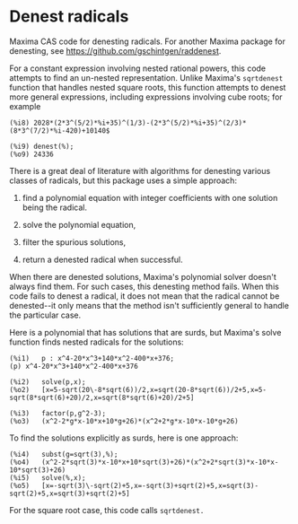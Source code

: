 # Denest radicals
 Maxima CAS code for denesting radicals. For another Maxima package for denesting, see https://github.com/gschintgen/raddenest.
 
 For a constant expression involving nested rational powers, this code attempts to find an un-nested representation. Unlike Maxima's `sqrtdenest` function that handles nested square roots, this function attempts to denest more general expressions, including expressions involving cube roots; for example
 ~~~
(%i8) 2028*(2*3^(5/2)*%i+35)^(1/3)-(2*3^(5/2)*%i+35)^(2/3)*(8*3^(7/2)*%i-420)+10140$

(%i9) denest(%);
(%o9) 24336
 ~~~
 
There is a great deal of literature with algorithms for denesting various classes of radicals, but this package uses a simple approach:

1. find a polynomial equation with integer coefficients with one solution being the radical.  

2. solve the polynomial equation, 

3. filter the spurious solutions, 

4. return a denested radical when successful. 

When there are denested solutions, Maxima's polynomial solver doesn't always find them. For such cases, this denesting method fails. When this code fails to denest a radical, it does not mean that the radical cannot be denested--it only means that the method isn't sufficiently general to handle the particular case.

Here is a polynomial that has solutions that are surds, but Maxima's solve function
finds nested radicals for the solutions:

~~~
(%i1)	p : x^4-20*x^3+140*x^2-400*x+376;
(p)	x^4-20*x^3+140*x^2-400*x+376

(%i2)	solve(p,x);
(%o2)	[x=5-sqrt(20\-8*sqrt(6))/2,x=sqrt(20-8*sqrt(6))/2+5,x=5-sqrt(8*sqrt(6)+20)/2,x=sqrt(8*sqrt(6)+20)/2+5]

(%i3)	factor(p,g^2-3);
(%o3)	(x^2-2*g*x-10*x+10*g+26)*(x^2+2*g*x-10*x-10*g+26)
~~~
To find the solutions explicitly as surds, here is one approach:

~~~
(%i4)	subst(g=sqrt(3),%);
(%o4)	(x^2-2*sqrt(3)*x-10*x+10*sqrt(3)+26)*(x^2+2*sqrt(3)*x-10*x-10*sqrt(3)+26)
(%i5)	solve(%,x);
(%o5)	[x=-sqrt(3)\-sqrt(2)+5,x=-sqrt(3)+sqrt(2)+5,x=sqrt(3)-sqrt(2)+5,x=sqrt(3)+sqrt(2)+5]
~~~

For the square root case, this code calls `sqrtdenest.`

 
